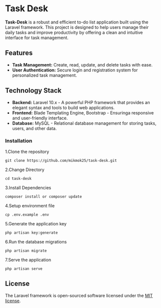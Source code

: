 # Task Desk

**Task-Desk** is a robust and efficient to-do list application built using the Laravel framework. This project is designed to help users manage their daily tasks and improve productivity by offering a clean and intuitive interface for task management.

## Features
- **Task Management:** Create, read, update, and delete tasks with ease.
- **User Authentication:** Secure login and registration system for personalized task management.

## Technology Stack

- **Backend:** Laravel 10.x - A powerful PHP framework that provides an elegant syntax and tools to build web applications.
- **Frontend:** Blade Templating Engine, Bootstrap - Ensuringa responsive and user-friendly interface.
- **Database:** MySQL - Relational database management for storing tasks, users, and other data.

### Installation

1.Clone the repository
```
git clone https://github.com/mikmok25/task-desk.git
```

2.Change Directory
```
cd task-desk
```
3.Install Dependencies
```
composer install or composer update
```
4.Setup environment file
```
cp .env.example .env
```

5.Generate the application key
```
php artisan key:generate
```
6.Run the database migrations
```
php artisan migrate
```
7.Serve the application
```
php artisan serve
```





## License

The Laravel framework is open-sourced software licensed under the [MIT license](https://opensource.org/licenses/MIT).
